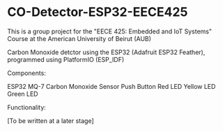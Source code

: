 # CO-Detector-ESP32-EECE425
This is a group project for the "EECE 425: Embedded and IoT Systems" Course at the American University of Beirut (AUB)

Carbon Monoxide detctor using the ESP32 (Adafruit ESP32 Feather), programmed using PlatformIO (ESP_IDF)

Components:

ESP32
MQ-7 Carbon Monoxide Sensor
Push Button
Red LED
Yellow LED
Green LED

Functionality:

[To be written at a later stage]
